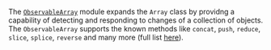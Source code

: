 The [`ObservableArray`](https://docs.nativescript.org/api-reference/modules/_data_observable_array_) module expands the `Array` class by providng a capability of detecting and responding to changes of a collection of objects.
The `ObservableArray` supports the known methods like `concat`, `push`, `reduce`, `slice`, `splice`, `reverse` and many more (full list [here](https://docs.nativescript.org/api-reference/classes/_data_observable_array_.observablearray)). 
